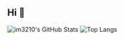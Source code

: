 ## Hi 👋

<!--
**im3210/im3210** is a ✨ _special_ ✨ repository because its `README.md` (this file) appears on your GitHub profile.

Here are some ideas to get you started:

- 🔭 I’m currently working on ...
- 🌱 I’m currently learning ...
- 👯 I’m looking to collaborate on ...
- 🤔 I’m looking for help with ...
- 💬 Ask me about ...
- 📫 How to reach me: ...
- 😄 Pronouns: ...
- ⚡ Fun fact: ...
-->
![im3210's GitHub Stats](https://github-readme-stats-two-xi-35.vercel.app/api?username=im3210&show_icons=true&count_private=true&theme=tokyonight)
![Top Langs](https://github-readme-stats-two-xi-35.vercel.app/api/top-langs/?username=im3210&hide=html,css&theme=tokyonight)
